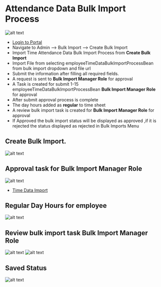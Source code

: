 Attendance Data Bulk Import Process
=========
![alt text](../../images/admin/bulk-import-process.png "Bulk Import Process")


- [Login to Portal](../../office/forgot-password.html "Login")
- Navigate to Admin --> Bulk Import --> Create Bulk Import
- Import  Time Attendance Data Bulk Import Process  from  **Create Bulk Import**
- Import File from selecting employeeTimeDataBulkImportProcessBean from bulk import dropdown and file url 
- Submit the information after filling all required fields.
- A request is sent to  **Bulk Import Manager Role** for approval
- A Task is created for submit 1-15 employeeTimeDataBulkImportProcessBean **Bulk Import Manager Role** for approval 
- After submit approval process is complete 
- The day hours added as **regular** to time sheet 
- A review bulk import task is created for  **Bulk Import Manager Role** for approval 
- If Approved the bulk import status will be displayed as approved ,if it is rejected the status displayed as rejected in Bulk Imports Menu

Create Bulk Import.
-----
![alt text](../../images/admin/create.png "Bulk Import Process")

Approval task for Bulk Import Manager Role
-----
![alt text](../../images/admin/taskcompletion.png "Bulk Import Process")

- [Time Data Import](../../office/timesheets/import-external-time-data.html "Bulk Import")

Regular Day Hours for employee
-----
![alt text](../../images/admin/savedtimesheet.png "Bulk Import Process")

Review bulk import task Bulk Import Manager Role
-----
![alt text](../../images/admin/review.png "Bulk Import Process")
![alt text](../../images/admin/reviewbulkimport.png "Bulk Import Process")

Saved Status 
-----
![alt text](../../images/admin/Status.png "Bulk Import Process")

